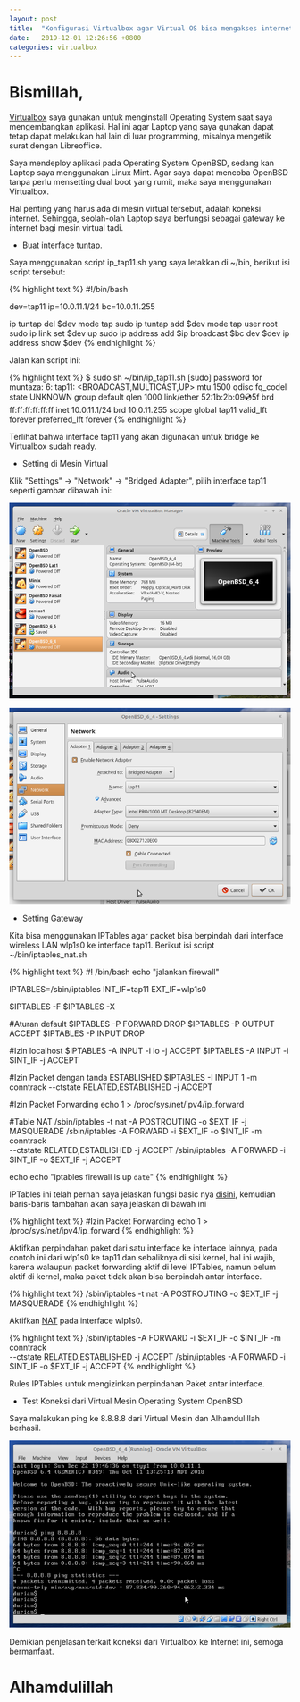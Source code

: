 ```yaml
---
layout: post
title:  "Konfigurasi Virtualbox agar Virtual OS bisa mengakses internet"
date:   2019-12-01 12:26:56 +0800
categories: virtualbox
---
```


# Bismillah,

[Virtualbox](https://www.virtualbox.org/) saya gunakan untuk menginstall Operating System saat
saya mengembangkan aplikasi. Hal ini agar Laptop yang saya gunakan
dapat tetap dapat melakukan hal lain di luar programming, misalnya
mengetik surat dengan Libreoffice.

Saya mendeploy aplikasi pada Operating System OpenBSD, sedang kan
Laptop saya menggunakan Linux Mint. Agar saya dapat mencoba OpenBSD
tanpa perlu mensetting dual boot yang rumit, maka saya menggunakan
Virtualbox.

Hal penting yang harus ada di mesin virtual tersebut, adalah koneksi
internet. Sehingga, seolah-olah Laptop saya berfungsi sebagai
gateway ke internet bagi mesin virtual tadi.

- Buat interface [tuntap](https://en.wikipedia.org/wiki/TUN/TAP).

Saya menggunakan script ip_tap11.sh yang saya letakkan di ~/bin, berikut
isi script tersebut:

{% highlight text %}
#!/bin/bash

dev=tap11
ip=10.0.11.1/24
bc=10.0.11.255


ip tuntap del $dev mode tap
sudo ip tuntap add $dev mode tap user root
sudo ip link set $dev up
sudo ip address add $ip broadcast $bc dev $dev
ip address show $dev
{% endhighlight %}

Jalan kan script ini:

{% highlight text %}
$ sudo sh ~/bin/ip_tap11.sh
[sudo] password for muntaza:
6: tap11: <BROADCAST,MULTICAST,UP> mtu 1500 qdisc fq_codel state UNKNOWN group default qlen 1000
    link/ether 52:1b:2b:09:cd:5f brd ff:ff:ff:ff:ff:ff
    inet 10.0.11.1/24 brd 10.0.11.255 scope global tap11
       valid_lft forever preferred_lft forever
{% endhighlight %}

Terlihat bahwa interface tap11 yang akan digunakan untuk bridge ke Virtualbox
sudah ready.

- Setting di Mesin Virtual

Klik "Settings" -> "Network" -> "Bridged Adapter", pilih interface tap11
seperti gambar dibawah ini:

![Gambar1](/assets/virtualbox1.png)

![Gambar2](/assets/virtualbox2.png)

- Setting Gateway

Kita bisa menggunakan IPTables agar packet bisa berpindah dari interface
wireless LAN wlp1s0 ke interface tap11. Berikut isi script ~/bin/iptables_nat.sh

{% highlight text %}
#! /bin/bash
echo "jalankan firewall"

IPTABLES=/sbin/iptables
INT_IF=tap11
EXT_IF=wlp1s0

$IPTABLES -F
$IPTABLES -X

#Aturan default
$IPTABLES -P FORWARD DROP
$IPTABLES -P OUTPUT ACCEPT
$IPTABLES -P INPUT DROP

#Izin localhost
$IPTABLES -A INPUT -i lo -j ACCEPT
$IPTABLES -A INPUT -i $INT_IF -j ACCEPT

#Izin Packet dengan tanda ESTABLISHED
$IPTABLES -I INPUT 1 -m conntrack --ctstate RELATED,ESTABLISHED -j ACCEPT


#Izin Packet Forwarding
echo 1 > /proc/sys/net/ipv4/ip_forward


#Table NAT
/sbin/iptables -t nat -A POSTROUTING -o $EXT_IF -j MASQUERADE
/sbin/iptables -A FORWARD -i $EXT_IF -o $INT_IF -m conntrack \
   --ctstate RELATED,ESTABLISHED -j ACCEPT
/sbin/iptables -A FORWARD -i $INT_IF -o $EXT_IF -j ACCEPT

echo
echo "iptables firewall is up `date`"
{% endhighlight %}

IPTables ini telah pernah saya jelaskan fungsi basic nya
[disini](https://www.muntaza.id/linux/2019/10/19/iptables.html), kemudian
baris-baris tambahan akan saya jelaskan di bawah ini

{% highlight text %}
#Izin Packet Forwarding
echo 1 > /proc/sys/net/ipv4/ip_forward
{% endhighlight %}

Aktifkan perpindahan paket dari satu interface ke interface lainnya,
pada contoh ini dari wlp1s0 ke tap11 dan sebaliknya di sisi kernel, hal
ini wajib, karena walaupun packet forwarding aktif di level IPTables, namun
belum aktif di kernel, maka paket tidak akan bisa berpindah antar interface.

{% highlight text %}
/sbin/iptables -t nat -A POSTROUTING -o $EXT_IF -j MASQUERADE
{% endhighlight %}

Aktifkan [NAT](https://en.wikipedia.org/wiki/Network_address_translation) pada interface wlp1s0.

{% highlight text %}
/sbin/iptables -A FORWARD -i $EXT_IF -o $INT_IF -m conntrack \
   --ctstate RELATED,ESTABLISHED -j ACCEPT
/sbin/iptables -A FORWARD -i $INT_IF -o $EXT_IF -j ACCEPT
{% endhighlight %}

Rules IPTables untuk mengizinkan perpindahan Paket antar interface.

- Test Koneksi dari Virtual Mesin Operating System OpenBSD

Saya malakukan ping ke 8.8.8.8 dari Virtual Mesin dan Alhamdulillah
berhasil.

![Gambar3](/assets/virtualbox3.png)

Demikian penjelasan terkait koneksi dari Virtualbox ke Internet ini,
semoga bermanfaat.

# Alhamdulillah
